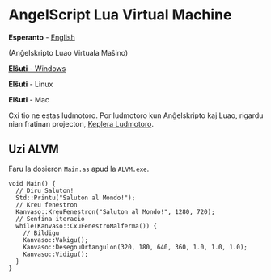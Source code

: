 # AngelScript Lua Virtual Machine

**Esperanto** - [English](README.md)

(Anĝelskripto Luao Virtuala Maŝino)

[**Elŝuti** - Windows](https://github.com/BrandonDyer64/ALVM/releases/download/0.2.0/ALVM.exe)

**Elŝuti** - Linux

**Elŝuti** - Mac

Cxi tio ne estas ludmotoro. Por ludmotoro kun Anĝelskripto kaj Luao, rigardu nian fratinan projecton, [Keplera Ludmotoro](https://keplerengine.com).

## Uzi ALVM

Faru la dosieron `Main.as` apud la `ALVM.exe`.

```angelscript
void Main() {
  // Diru Saluton!
  Std::Printu("Saluton al Mondo!");
  // Kreu fenestron
  Kanvaso::KreuFenestron("Saluton al Mondo!", 1280, 720);
  // Senfina iteracio
  while(Kanvaso::CxuFenestroMalferma()) {
    // Bildigu
    Kanvaso::Vakigu();
    Kanvaso::DesegnuOrtangulon(320, 180, 640, 360, 1.0, 1.0, 1.0);
    Kanvaso::Vidigu();
  }
}
```
